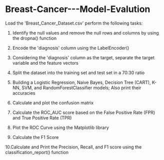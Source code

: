 # Breast-Cancer---Model-Evalution

Load the 'Breast_Cancer_Dataset.csv'
perform the following tasks:

1. Identify the null values and remove the null rows and columns by using the dropna() function

2. Encode the 'diagnosis' column using the LabelEncoder()

3. Considering the 'diagnosis' column as the target, separate the target variable and the feature vectors

4. Split the dataset into the training set and test set in a 70:30 ratio

5. Building a Logistic Regression, Naive Bayes, Decision Tree (CART), K-NN, SVM, and RandomForestClassifier models; Also print their accuracies

6. Calculate and plot the confusion matrix

7. Calculate the ROC_AUC score based on the False Positive Rate (FPR) and True Positive Rate (TPR)

8. Plot the ROC Curve using the Matplotlib library

9. Calculate the F1 Score

10.Calculate and Print the Precision, Recall, and F1 score using the classification_report() function
